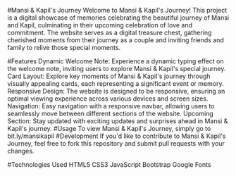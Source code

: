 #Mansi & Kapil's Journey
Welcome to Mansi & Kapil's Journey! This project is a digital showcase of memories celebrating the beautiful journey of Mansi and Kapil, culminating in their upcoming celebration of love and commitment. The website serves as a digital treasure chest, gathering cherished moments from their journey as a couple and inviting friends and family to relive those special moments.

#Features
Dynamic Welcome Note: Experience a dynamic typing effect on the welcome note, inviting users to explore Mansi & Kapil's special journey.
Card Layout: Explore key moments of Mansi & Kapil's journey through visually appealing cards, each representing a significant event or memory.
Responsive Design: The website is designed to be responsive, ensuring an optimal viewing experience across various devices and screen sizes.
Navigation: Easy navigation with a responsive navbar, allowing users to seamlessly move between different sections of the website.
Upcoming Section: Stay updated with exciting updates and surprises ahead in Mansi & Kapil's journey.
#Usage
To view Mansi & Kapil's Journey, simply go to bit.ly/mansikapil
#Development
If you'd like to contribute to Mansi & Kapil's Journey, feel free to fork this repository and submit pull requests with your changes.

#Technologies Used
HTML5
CSS3
JavaScript
Bootstrap
Google Fonts
